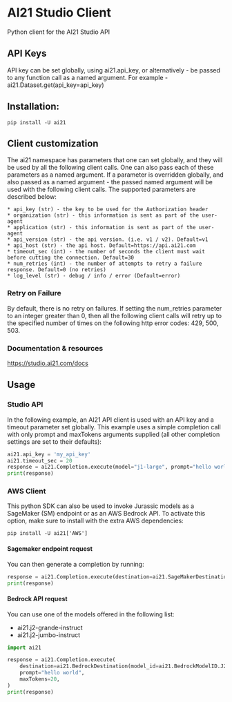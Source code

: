 # AI21 Studio Client
Python client for the AI21 Studio API

## API Keys
API key can be set globally, using ai21.api_key, or alternatively - be passed to any function call 
as a named argument. For example - ai21.Dataset.get(api_key=api_key)

## Installation:
`pip install -U ai21`

## Client customization
The ai21 namespace has parameters that one can set globally, and they will 
be used by all the following client calls. 
One can also pass each of these parameters as a named argument. 
If a parameter is overridden globally, and also passed as a named argument - 
the passed named argument will be used with the following client calls.
The supported parameters are described below:
```text
* api_key (str) - the key to be used for the Authorization header
* organization (str) - this information is sent as part of the user-agent
* application (str) - this information is sent as part of the user-agent
* api_version (str) - the api version. (i.e. v1 / v2). Default=v1
* api_host (str) - the api host. Default=https://api.ai21.com
* timeout_sec (int) - the number of seconds the client must wait before cutting the connection. Default=30
* num_retries (int) - the number of attempts to retry a failure response. Default=0 (no retries)
* log_level (str) - debug / info / error (Default=error)
```
### Retry on Failure
By default, there is no retry on failures. If setting the num_retries parameter
to an integer greater than 0, then all the following client calls will retry up to the specified 
number of times on the following http error codes: 429, 500, 503.

### Documentation & resources
https://studio.ai21.com/docs

## Usage

### Studio API
In the following example, an AI21 API client is used with an API key and a timeout parameter set globally. 
This example uses a simple completion call with only prompt and maxTokens arguments supplied
(all other completion settings are set to their defaults):
```python
ai21.api_key = 'my_api_key'
ai21.timeout_sec = 20
response = ai21.Completion.execute(model="j1-large", prompt="hello world", maxTokens=20)
print(response)
```

### AWS Client
This python SDK can also be used to invoke Jurassic models as a SageMaker (SM) endpoint or as an AWS Bedrock API.
To activate this option, make sure to install with the extra AWS dependencies:

`pip install -U ai21['AWS']`

#### Sagemaker endpoint request
You can then generate a completion by running:
```python
response = ai21.Completion.execute(destination=ai21.SageMakerDestination("<your_endpoint_name>"), prompt="hello world", maxTokens=20)
print(response)
```

#### Bedrock API request

You can use one of the models offered in the following list:
- ai21.j2-grande-instruct
- ai21.j2-jumbo-instruct

```python
import ai21

response = ai21.Completion.execute(
    destination=ai21.BedrockDestination(model_id=ai21.BedrockModelID.J2_JUMBO_INSTRUCT),
    prompt="hello world",
    maxTokens=20,
)
print(response)
```

